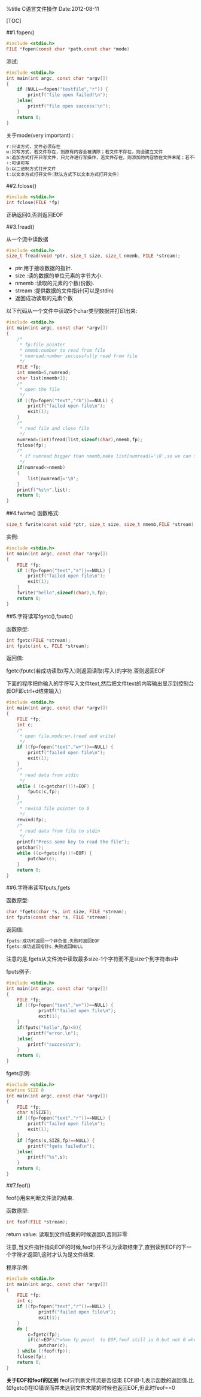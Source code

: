 %title C语言文件操作
Date:2012-08-11 

[TOC]

##1.fopen()

```c
#include <stdio.h>
FILE *fopen(const char *path,const char *mode)
```
测试:
```c
#include <stdio.h>
int main(int argc, const char *argv[])
{
    if (NULL==fopen("testfile","r")) {
        printf("file open failed!\n");
    }else{
        printf("file open success!\n");
    }
    return 0;
}
```
关于mode(very important) :
```c
r:只读方式，文件必须存在
w:只写方式，若文件存在，则原有内容会被清除；若文件不存在，则会建立文件
a:追加方式打开只写文件，只允许进行写操作，若文件存在，则添加的内容放在文件末尾；若不存在，则建立文件
+:可读可写
b:以二进制方式打开文件
t:以文本方式打开文件(默认方式下以文本方式打开文件)
```

##2.fclose()

```c
#include <stdio.h>
int fclose(FILE *fp) 
```
正确返回0,否则返回EOF 

##3.fread()

从一个流中读数据 
```c
#include <stdio.h>
size_t fread(void *ptr, size_t size, size_t nmemb, FILE *stream);
```
* ptr:用于接收数据的指针.
* size :读的数据的单位元素的字节大小.
* nmemb :读取的元素的个数(份数).
* stream :提供数据的文件指针(可以是stdin)
* 返回成功读取的元素个数

以下代码从一个文件中读取5个char类型数据并打印出来: 
```c
#include <stdio.h>
int main(int argc, const char *argv[])
{
    /*
     * fp:file pointer
     * nmemb:number to read from file
     * numread:number successfully read from file
     */
    FILE *fp;
    int nmemb=5,numread;
    char list[nmemb+1];
    /*
     * open the file
     */
    if ((fp=fopen("text","rb"))==NULL) {
        printf("failed open file\n");
        exit(1);
    }
    /*
     * read file and close file
     */
    numread=(int)fread(list,sizeof(char),nmemb,fp);
    fclose(fp);
    /*
     * if numread bigger than nmemb,make list[numread]='\0',so we can safely printf the string
     */
    if(numread<=nmemb)
    {
        list[numread]='\0';
    }
    printf("%s\n",list);
    return 0;
}
```

##4.fwirte()
函数格式:
```c
size_t fwrite(const void *ptr, size_t size, size_t nmemb,FILE *stream);
```
实例:
```c
#include <stdio.h>
int main(int argc, const char *argv[])
{
    FILE *fp;
    if ((fp=fopen("text","a"))==NULL) {
        printf("failed open file\n");
        exit(1);
    }
    fwrite("hello",sizeof(char),5,fp);
    return 0;
}
```

##5.字符读写fgetc(),fputc()

函数原型: 
```c
int fgetc(FILE *stream);
int fputc(int c, FILE *stream);
```
返回值:

fgetc(fputc)若成功读取(写入)则返回读取(写入)的字符.否则返回EOF

下面的程序把你输入的字符写入文件text,然后把文件text的内容输出显示到控制台(EOF即ctrl+d结束输入) 
```c
#include <stdio.h>
int main(int argc, const char *argv[])
{
    FILE *fp;
    int c;
    /*
     * open file.mode:w+.(read and write)
     */
    if ((fp=fopen("text","w+"))==NULL) {
        printf("failed open file\n");
        exit(1);
    }
    /*
     * read data from stdin
     */
    while ( (c=getchar())!=EOF) {
        fputc(c,fp);
    }
    /*
     * rewind file pointer to 0
     */
    rewind(fp);
    /*
     * read data from file to stdin
     */
    printf("Press some key to read the file");
    getchar();
    while ((c=fgetc(fp))!=EOF) {
        putchar(c);
    }
    return 0;
}
```

##6.字符串读写fputs,fgets

函数原型: 
```c
char *fgets(char *s, int size, FILE *stream);
int fputs(const char *s, FILE *stream);
```
返回值: 
```c
fputs:成功时返回一个非负值,失败时返回EOF
fgets:成功返回指针s,失败返回NULL
```
注意的是,fgets从文件流中读取最多size-1个字符而不是size个到字符串s中

fputs例子: 

```c
#include <stdio.h>
int main(int argc, const char *argv[])
{
    FILE *fp;
    if ((fp=fopen("text","w+"))==NULL) {
            printf("failed open file\n");
            exit(1);
    }
    if(fputs("hello",fp)<0){
        printf("error.\n");
    }else{
        printf("success\n");
    }
    return 0;
}
```

fgets示例: 

```c
#include <stdio.h>
#define SIZE 8
int main(int argc, const char *argv[])
{
    FILE *fp;
    char s[SIZE];
    if ((fp=fopen("text","r"))==NULL) {
        printf("failed open file\n");
        exit(1);
    }
    if (fgets(s,SIZE,fp)==NULL) {
        printf("fgets failed\n");
    }else{
        printf("%s",s);
    }
    return 0;
}
```

##7.feof()

feof()用来判断文件流的结束.

函数原型: 
```c
int feof(FILE *stream);
```
return value: 读取到文件结束的时候返回0,否则非零

注意,当文件指针指向EOF的时候,feof()并不认为读取结束了,直到读到EOF的下一个字符才返回1,这时才认为是文件结束.

程序示例: 
```c
#include <stdio.h>
int main(int argc, const char *argv[])
{
    FILE *fp;
    int c;
    if ((fp=fopen("text","r"))==NULL) {
            printf("failed open file\n");
            exit(1);
    }
    do {
        c=fgetc(fp);
        if(c!=EOF)/*when fp point  to EOF,feof still is 0.but not 0 when read the next char*/
            putchar(c);
    } while (!feof(fp));
    fclose(fp);
    return 0;
}
```

**关于EOF和feof的区别**
feof只判断文件流是否结束.EOF即-1,表示函数的返回值.比如fgetc()在IO错误而并未达到文件末尾的时候也返回EOF,但此时feof==0
